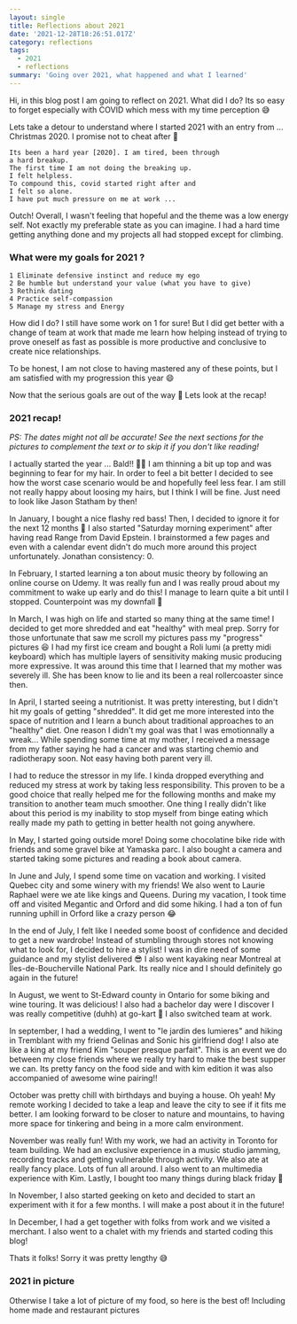```yaml
---
layout: single
title: Reflections about 2021
date: '2021-12-28T18:26:51.017Z'
category: reflections
tags:
  - 2021
  - reflections
summary: 'Going over 2021, what happened and what I learned'
---
```


Hi, in this blog post I am going to reflect on 2021. What did I do? Its so easy to forget especially with COVID which mess with my time perception 😅 

Lets take a detour to understand where I started 2021 with an entry from ... Christmas 2020. I promise not to cheat after 🤞

```text
Its been a hard year [2020]. I am tired, been through 
a hard breakup. 
The first time I am not doing the breaking up. 
I felt helpless. 
To compound this, covid started right after and 
I felt so alone. 
I have put much pressure on me at work ...
```

Outch! Overall, I wasn't feeling that hopeful and the theme was a low energy self. Not exactly my preferable state as you can imagine.
I had a hard time getting anything done and my projects all had stopped except for climbing.

### What were my goals for 2021 ?

```
1 Eliminate defensive instinct and reduce my ego
2 Be humble but understand your value (what you have to give)
3 Rethink dating
4 Practice self-compassion
5 Manage my stress and Energy
```

How did I do? I still have some work on 1 for sure! But I did get better with a change of team at work that made me learn how helping instead of trying to prove oneself as fast as possible is more productive and conclusive to create nice relationships.

To be honest, I am not close to having mastered any of these points, but I am satisfied with my progression this year 😄

Now that the serious goals are out of the way 🧹 Lets look at the recap!

### 2021 recap!
*PS: The dates might not all be accurate! See the next sections for the pictures to complement the text or to skip it if you don't like reading!*

I actually started the year ... Bald!! 👨‍🦲
I am thinning a bit up top and was beginning to fear for my hair. In order to feel a bit better I decided to see how the worst case scenario would be and hopefully feel less fear. I am still not really happy about loosing my hairs, but I think I will be fine. Just need to look like Jason Statham by then!

In January, I bought a nice flashy red bass! Then, I decided to ignore it for the next 12 months 🙈 I also started "Saturday morning experiment" after having read Range from David Epstein. I brainstormed a few pages and even with a calendar event didn't do much more around this project unfortunately. Jonathan consistency: 0.

In February, I started learning a ton about music theory by following an online course on Udemy. It was really fun and I was really proud about my commitment to wake up early and do this! I manage to learn quite a bit until I stopped. Counterpoint was my downfall 🎼

In March, I was high on life and started so many thing at the same time! I decided to get more shredded and eat "healthy" with meal prep. Sorry for those unfortunate that saw me scroll my pictures pass my "progress" pictures 😆 I had my first ice cream and bought a Roli lumi (a pretty midi keyboard) which has multiple layers of sensitivity making music producing more expressive. It was around this time that I learned that my mother was severely ill. She has been know to lie and its been a real rollercoaster since then.

In April, I started seeing a nutritionist. It was pretty interesting, but I didn't hit my goals of getting "shredded". It did get me more interested into the space of nutrition and I learn a bunch about traditional approaches to an "healthy" diet. One reason I didn't my goal was that I was emotionnally a wreak... While spending some time at my mother, I received a message from my father saying he had a cancer and was starting chemio and radiotherapy soon. Not easy having both parent very ill. 

I had to reduce the stressor in my life. I kinda dropped everything and reduced my stress at work by taking less responsibility. This proven to be a good choice that really helped me for the following months and make my transition to another team much smoother. One thing I really didn't like about this period is my inability to stop myself from binge eating which really made my path to getting in better health not going anywhere.

In May, I started going outside more! Doing some chocolatine bike ride with friends and some gravel bike at Yamaska parc. I also bought a camera and started taking some pictures and reading a book about camera.

In June and July, I spend some time on vacation and working. I visited Quebec city and some winery with my friends! We also went to Laurie Raphael were we ate like kings and Queens. During my vacation, I took time off and visited Megantic and Orford and did some hiking. I had a ton of fun running uphill in Orford like a crazy person 😂

In the end of July, I felt like I needed some boost of confidence and decided to get a new wardrobe! Instead of stumbling through stores not knowing what to look for, I decided to hire a stylist! I was in dire need of some guidance and my stylist delivered 😎 I also went kayaking near Montreal at Îles-de-Boucherville National Park. Its really nice and I should definitely go again in the future!

In August, we went to St-Edward county in Ontario for some biking and wine touring. It was delicious! I also had a bachelor day were I discover I was really competitive (duhh) at go-kart 🏅 I also switched team at work.

In september, I had a wedding, I went to "le jardin des lumieres" and hiking in Tremblant with my friend Gelinas and Sonic his girlfriend dog! I also ate like a king at my friend Kim "souper presque parfait". This is an event we do between my close friends where we really try hard to make the best supper we can. Its pretty fancy on the food side and with kim edition it was also accompanied of awesome wine pairing!!

October was pretty chill with birthdays and buying a house. Oh yeah! My remote working I decided to take a leap and leave the city to see if it fits me better. I am looking forward to be closer to nature and mountains, to having more space for tinkering and being in a more calm environment.

November was really fun! With my work, we had an activity in Toronto for team building. We had an exclusive experience in a music studio jamming, recording tracks and getting vulnerable through activity. We also ate at really fancy place. Lots of fun all around. I also went to an multimedia experience with Kim. Lastly, I bought too many things during black friday 🙈

In November, I also started geeking on keto and decided to start an experiment with it for a few months. I will make a post about it in the future!

In December, I had a get together with folks from work and we visited a merchant. I also went to a chalet with my friends and started coding this blog! 

Thats it folks! Sorry it was pretty lengthy 😅

### 2021 in picture 
<script src="https://cdn.jsdelivr.net/npm/publicalbum@latest/embed-ui.min.js" async></script>
<div class="pa-gallery-player-widget" style="width:100%; height:480px; display:none;"
  data-link="https://photos.app.goo.gl/9dfDp5gMr1SshxBe8"
  data-title="2021 year in review"
  data-description="55 new items · Album by Jonathan Girard">
  <object data="https://lh3.googleusercontent.com/-RaeDu3j5Ke4d4SLy0i028WH4FMOlhgctnMBszR0PTvP6ARk0qInolNKQK4b-yYnQZN8jQVLxU11BPOFzxnFpQz0niVtkhAKIWICxzjzG3zoKk0RDr-vM41SRIapaJ-mec0eWWq46Xs=w1920-h1080"></object>
  <object data="https://lh3.googleusercontent.com/Pe1PxlcdkKVXpS8kvTDWaE79VD-860l5cwHupgosIFNAC9gdYccRRlCbx6fF_SSZgcGDLo2cG1ZqD4ivHPhHJwEOL8DO9jF4xLt_YoS4WDZ6e9KvXY1L6ZWiYTujr3ESUDiev72jsJU=w1920-h1080"></object>
  <object data="https://lh3.googleusercontent.com/9dHtFyqsU8LhoD3xUOKcwgPxHmRWus0O8_tWYwtZHVCoCdgD0_0dgw5jfDkXg5VB9R-FnIjyX5DNnIB6EvzgQCYorjkxc2zG1jgSKA18jkgsmgldJ4cvhWh8RlnhuMnEshXNGKXkZbA=w1920-h1080"></object>
  <object data="https://lh3.googleusercontent.com/6z4tyToDwIkr38OVj0LlZjVnsMhBWzBgLELAOsJBqcZQFKC72EAzZNINW0uoArVb8EPtGpU4N1Z3hBDW-dANiv-Wn_hyyIClikM7KW2LbY31k4TdSQUrr7sI-73qxYb8nUkgN0QIw2I=w1920-h1080"></object>
  <object data="https://lh3.googleusercontent.com/Qy3QXTsDd4zhPfv5WGm-NOJs8x6BSCcNLjzwPEjN4hJQvd95ZNEeQtK4nBlxfci2DqySCkIb6F6Wt6pTCsni2Jz8YwgxI51gpfBtU_9cUVH0MztHcDoLEo1DGUitx8mWpxkEagPpdao=w1920-h1080"></object>
  <object data="https://lh3.googleusercontent.com/__sm1Xt0QUrov7JXFXNzJf-vYN0aijBui-fJWEMrZ7e8cqP0GUG_vFPSl89-BXE2gehxnlq-k1to_HkuEz-xsFxAz2vtom_F5Xq4jV_4TVeCALWClOV30fGnZLr2K0n3gaHoUcAXfvo=w1920-h1080"></object>
  <object data="https://lh3.googleusercontent.com/-uby2JuleOq-1aIbq8JCO6NYZqw-bqP8oBSYzUXdmb5ALxsUIgsohwiv7Wy6t4aX4Oir8YsAmbtwmAFgpk097gkCrHZFM4-N5s9SYUhA837P5Cft67HpfeFU_QqNo28FdCZR4JG4IpY=w1920-h1080"></object>
  <object data="https://lh3.googleusercontent.com/zV1Ufus8E2fMNY5YdPTZMmV7R0VvBHxILl5jas3ITvTq2cqmmszL2r4TqThOyeaMBFlKJkIEOM0Ey-8DwNKK6QYNtFl_RFBpKWIrsxfhTR-zx0FkINztAPiyR_pIYzrKuNxcUnImsM0=w1920-h1080"></object>
  <object data="https://lh3.googleusercontent.com/MYImk__l7QuzNAFnElwLB-VCWWgDdR7P00jMfvKVr0AHYelvPMKRR8iQOY1r7Y83afMDwQukaWsUBBCuqt7iliTnUrb80zkXAxsjWi9ZpsDbAgvOQJPcf0T2srEikIiVd_x1cXPnq8U=w1920-h1080"></object>
  <object data="https://lh3.googleusercontent.com/8hywOQX0BhEk0XCYFIYpYCRuu2uFdbpLxO5Isb4gS80FfxKA-SetZoOx_TfebjvvF3v0h5ZZwsSanwDImkqsQ58FCjcCeD1eoljfhtb8AQlNGa9WFxDhL__S6udSmJnWYfD5FMsxAgU=w1920-h1080"></object>
  <object data="https://lh3.googleusercontent.com/jdw8d66bVvpaLa5upFNM_-2MISx4bS01kQwTJUHFE_RxQlRR3-6jYZY5awW_dBPyRZfiRksCJT5awJoQVMbHSIrHwY4MJunlc8qNxRUZWLB1JuzC_All2F2cHYh3Y_tCbC1Ol3QtS9E=w1920-h1080"></object>
  <object data="https://lh3.googleusercontent.com/PDIXxfQukWbvaO8WSVSWndbam6v1B5pxzHNm23vRPv63iPZgnxzeXcgsrdfNP8Rb9hsP_O6_VKUywccSMpVFaIysfec9BEZ0W0zPURrDJ8zvXhGwJZr4-xdK89wpl9A4y8Rz_ETfWHg=w1920-h1080"></object>
  <object data="https://lh3.googleusercontent.com/kMcEbtoLTfloJWQZ1egSqwx1lU09w-VfRW5Sh4Z5KaPXisusiG8AWlc8_bTvxETX0mSbCWT5bHbPwMx9zbR_Svtpsn3N2vMxZSUzIW44MzAbSCxa7OP3xVynwoDoRZ2iFwoX8uG0poc=w1920-h1080"></object>
  <object data="https://lh3.googleusercontent.com/anBkq7dwQ3oRNS9tl2b79u57VHZ4DlolSUXGmhA-EFSvvs1mwCFCM_3rj7KmTvlURht7kmpVxJhOHmSCc-TLCplSjkDIv6j7Adr_36v6VAP9sdLoZkzIR8EL6ylMg1cPewKxos8Ni2E=w1920-h1080"></object>
  <object data="https://lh3.googleusercontent.com/PjZv-yQmX9DLRFxnqlyxiMHjnxxei76lnYp2UYL2ivNrFgxSpdjTNTXYvtonXuwQDF3fNF24KBdrs_Nog4l4c0d_EAJOgIo7iXHRwkifiRYb1hoyTCpc_2diOwangzch6xbIj0eUmvc=w1920-h1080"></object>
  <object data="https://lh3.googleusercontent.com/0e1m7198U4vOF-mQhCRzP0QAky7dDtDLuwkUgEe99duguqZJxKgBBzINesrG77uDyQbq0dHHYf0Xc2pkmHViCrXZ2x5l6k3rxifJvyEPS9ludUSjiLKaBA_odqjbix6ikWbIGjWrQ_E=w1920-h1080"></object>
  <object data="https://lh3.googleusercontent.com/i8WHqBdGl9x-wZZQDDDy64XvGSNngjP3NC2VHinptffT5E8YxDkdWEaTLlUFFtqISQsLR68kv8hzZN-5XFllMRxjTTM7wem-lNwZNHWrrTqxp6I21lNpT7rUD1rs759Usw0gI2sD3PA=w1920-h1080"></object>
  <object data="https://lh3.googleusercontent.com/zenP2_py57PTYekLZld7AcIrEZ5ibPOUeMMVIuaGhSyfg6JmjX0Fo5X1QHXym-L1ndebKwCx9o7wn3Wpl3AfliXFFQZBWyRSq7vGFeJW5j4z3Z58-uQGDyYrvgE83rXRo8LEvT54250=w1920-h1080"></object>
  <object data="https://lh3.googleusercontent.com/Y71xRKHAM3OMbGOgQxFnCksCDY641b3GypvD1-bhBO3wgs3RwufOoBF6fBZ1Z1K7B5Q4jTNZCEek-AQHwyT3vzlOI9e_eM3z1eB-eMvkyJDIdFDNqFrJnzncMUhle0aLPsYFMWjN9rM=w1920-h1080"></object>
  <object data="https://lh3.googleusercontent.com/ZqokjoXbrNJF1RuZjwQyhBg4C266bbCxlgSkAM4POn8OgMDPzoQdp9Vd0ysla9-jH2QJ5YkAxmyxPqu8UiVCDqLztdlak5IFe0EwEY70bMQzAQ4XT97xjBOItPUMZUZ8XQipV0lw52g=w1920-h1080"></object>
  <object data="https://lh3.googleusercontent.com/C-ABJ9qfArJyk6PB9AIP4Vavr78jmuU4WMHYCtJzR2V8Guns3IU_4lriTbK10rcJ_dVjtleSLUsiPCcozcMUk3nYHt6NScNj4IfdVwKmJlcVyC8pkbxbhI-jYHoas51-vv27nUSmCdI=w1920-h1080"></object>
  <object data="https://lh3.googleusercontent.com/EMeiP9WHY23YyAmgEwVCfBRaR6FSfDDrWdmhulM7I341-Ms6W-7bFftt3HIFLzdhOvcwfomnBy5qwB-w6XatM5POqMVTEI3IGSPatxF1yc0GcC-BRgF63LFgn5HtYljn1D0q7ZO__r0=w1920-h1080"></object>
  <object data="https://lh3.googleusercontent.com/TBRnQGYsse3NukwEOhLATf9Bi3HJj_nxEf5TWH-Vpn_aMxEvIYq7avI5WPK5ktgBoDM7or_ssy115W6hVGGdYXoT7qObLDkzIlI52_c2KTT8QwYlwkdzoMnqwT9ZCzo4JVKpJyF9MzQ=w1920-h1080"></object>
  <object data="https://lh3.googleusercontent.com/XNegMZ5rjd-Hmi6r5qTnNucHoyDe-YT-YFOtlnyYa0fU4A9jUBivC7jH7BmKK2U5piUvoyLJmLiiNj5xg6ZHg94omcecZFn__e-eCEWL7TxvS_tcyGydp0I-0QDSuEKCHWJJMiEAdvs=w1920-h1080"></object>
  <object data="https://lh3.googleusercontent.com/Xpz9K3zwpgNaZ2XOS1aYlX8yxr3OzzJtE329U1L6iAxq9zB-2bZrnV_Z5sSInjqmwH8hdl656xFXQ5UO7tczd5gItAYHs64VONnR2fKQUSKpwWhAengYq23ml3q7x1BAMQe2If5Rckk=w1920-h1080"></object>
  <object data="https://lh3.googleusercontent.com/KdlWljaY4o-nPBs3UgyxjdrWVMPsv5BuS14sfpKDSmB2yhHOhPdf2A6QSmPUdaeE01QR_Vj_pGUrhd08PrNsQzbTsUnZ0G3t1DVPSHX5uAuJ5z5h85Q9cRX3wJ5d8nBQcDZtFRUfqRk=w1920-h1080"></object>
  <object data="https://lh3.googleusercontent.com/-MGk1flvxX1jHXgQ1a4XHp7dEuwGSlb_5W0R2hrl9vUD-BeIDBxA0nFZmZg1zJv-0QVKjcD4yMZHeGkAuRocMNO80nRvYq9u880ejRUflJJ1jYZBCIrDCU-2BKnjXEfBgPNn9_li5pk=w1920-h1080"></object>
  <object data="https://lh3.googleusercontent.com/y1asF7w9rTv1J55k5cq9JVuGJmwAQKZzBS0hz897k6rQu_St8sew78B7HXTuN4vZUTCdj8Ugord8-SMlho8DWP_6gwZcnqMBJckXPO7972KpwWwnY50fNda3OGIl83d3EmPpUczo3OY=w1920-h1080"></object>
  <object data="https://lh3.googleusercontent.com/TRNOiz_wwEzVXEx3nEVXU02dnwcp8yDEq3BMFLDzlth29acYKxE6wg7gb3wIkxp2M5XglndJRVLDGvvJkrjcWt9Je9xK7dKuWxwXcy4bqbQ4akgbQLibl3vmIeiLkphp7xrvg4ewcJM=w1920-h1080"></object>
  <object data="https://lh3.googleusercontent.com/odQMTHUq8_1w160vWVZVzUdOEmvTTnpmHPu1Ld-tnhChbra2LCl4t0AoHgDHtPH52xsn_C6nAMPT8LGTNS2NN2IZS1oTeQqFIJAiM-diEVysdwwtnK23dSBM3o7CE4TY9KqzP7L69uY=w1920-h1080"></object>
  <object data="https://lh3.googleusercontent.com/nbSyfKKn0AfMIj-Eng5A_X90ptu1lsRS_ycVfNLdFmb_ArRrvxn_9DjVkbBPpHL3obWhUwXJI7c_IRKxfIJS5YQewTALQG-s1ZcXE5ly7ydXiktHlmUOMiwqW8NHyXf4ztAZfyvga8k=w1920-h1080"></object>
  <object data="https://lh3.googleusercontent.com/hQKjF1Yw_yOxRendL4M08-Kz-nujF2ukkEu_Aiz_CDMBRdmFQSWbqTQ_MI8x6xmUm037IBsY9_7my-Ic_sVKo1qItIWMXTm1IE6d81TE6ggCNPsn9JVw9Hzj74mj4UoZZZ0bZgVvO4w=w1920-h1080"></object>
  <object data="https://lh3.googleusercontent.com/s-MbrsRTWASr6FJGjIQgDqRbRzxEFkaQ-lsC6wO353Gk22TjXHO35A0FfbGx8k2_IjULQktQRHcTLZcVw1eP3uU-5Dy-GdKx1NNBKIc7xU6XhIS1avyan0QhffIWk_K_wZbg4bMrr00=w1920-h1080"></object>
  <object data="https://lh3.googleusercontent.com/TtlrAGgxF8aK-4EWulXtcda6LsIaQRypbaeGtf68seVEi38ZTC8MeBvWosc6qpu1svbuMAecPmoHBUn5eGIT_UfiMsQfGXj0__TKWMYqL4rcwp2ImzmSKxwF9u_yCGdOwep6GuKmXX4=w1920-h1080"></object>
  <object data="https://lh3.googleusercontent.com/SwJiZzDtR_2FlIjdAd-bCyJnydVC-K78vwYiVikwsJTuODvcT69Hx0QxyhlBbSxzxeL-sa3xY_jhMmzNF-CzodQaJaAFk5rseupEQWnv-ywZ6B_1tekCTSJR9rin0PfPyfSDgFNXyAc=w1920-h1080"></object>
  <object data="https://lh3.googleusercontent.com/lo8bj1a4sUdjk7socxvrpAlprVX8pc7wMcoe7nwaxEUA1EOuOJbU4tzB9nbZLpZS7rNky12fV0t_4TqqzWij530abq4UyuHQjQlG-9hvXmmS9_fIDyh_KOV7taWcDlH6s-iPV1Wwh8s=w1920-h1080"></object>
  <object data="https://lh3.googleusercontent.com/RAqnRvpOeVfPcUjGUjZDWH7nHyxFtB0USQtMYac7JghKhDpd1kIZzI3PpgFxUOMlAqQ_PPhKAOgkx-wF7cOKmyi8IQ_UQYJOM5LNLZ2MCZJgrivyf5Mfn_3Uzo8ajz15KR28N_JGc1c=w1920-h1080"></object>
  <object data="https://lh3.googleusercontent.com/IwgH5OiI9cF61PWkvWDuiNjUzHkqyj_FwB6lZOWq44xqoGxuqIG_S5Nn5w9PEUtK-auTxywwXcN-qOBdlNUfuzuGMCT77C95Qwt7V29vdMv27DGsYJulH14jwZOxlE1RaF_LQcPeZWA=w1920-h1080"></object>
  <object data="https://lh3.googleusercontent.com/ZLW5FvuA38yDce2gZqClzw6h9AEa21JrDWGI9-SDfwgsYlpm7lXbqFzZMxEFoLOsuSm-qmwQqNimbr2vFckK4xmzldNSup3RRtmQRvLuCWJPVWqnPTbh_Eu29VTaTBQfHrUkhXmezYo=w1920-h1080"></object>
  <object data="https://lh3.googleusercontent.com/SBq0Q5o8A1K5m8BLYVjUktXwyKjvtvmdeFW2w9dmNYwTUZ0O40z33gFJCAcj6ulxQ4H3b39GL0ZR1ZouX15E-SdKK2PgLn5UyAUD0Jxt8bPvBys7SKQWgX2TZRrQiAVS2IlKjvzsfWI=w1920-h1080"></object>
  <object data="https://lh3.googleusercontent.com/sZunYEkGl7Msh_fc4Jd7Xc5YnztXv0Ybe2UpxundrCWjPvLdIGydlHvsWHOXgzfkJCYMjyVjRTNqOrCIFzvHf9XTSbEY9KwDv2ISHf0DUksKs7pVeQFEmw__hCHhpDNwbX0Sko9xQYA=w1920-h1080"></object>
  <object data="https://lh3.googleusercontent.com/0AeJk_dMzQQDvn-4x-HKrV-DYMWqgSecyDqjmEKDAtfZmmTfa-6V9dNQh7WBDuBLtuUr_2lFyhffdBoNFpi_Ha9jD1IMoQ6XicZLIXuWp5q9265mZu-wL-xtuL4DLX8gcMu0sVjOELs=w1920-h1080"></object>
  <object data="https://lh3.googleusercontent.com/qNLH_FCQTpnLZUetgmhd9f6jGwtrBlmycGKAA6lCMavKBGoHeVAGSPf4qVk-RfdqEBPIR6N_SCk2MYd4Y6696X83M01-D9cwZcLTWxzJgL7FR_NMf-T1YwsdARl8EpjT5o7DD6bAgEE=w1920-h1080"></object>
  <object data="https://lh3.googleusercontent.com/Rzstfuunj39sHEE2-yT3kWAGowGwTJZwaPWai8ubuUvaVAvKyl3xiIH6_L2Gg2Z5i43bLhl35njsjwDw2d4Cfd3DzTTTGfE6irvF3jHoGyJKKrLg3M3IvZ99BymVqSyJwOxVyp5ld68=w1920-h1080"></object>
  <object data="https://lh3.googleusercontent.com/jMbrTCtMcm6L-wkE5McUZheabY2nV_XLxrATuoE8bsu_0hNRsa5zj1vP6zeYrXPHU4OszyWxjcrxoRNxUhAYyjSCz4HY4ciHYgSVDAFkDkzODFCK0TgxZdrnIFGFvdg9x63WLSWJcVs=w1920-h1080"></object>
  <object data="https://lh3.googleusercontent.com/cG_HTZ6pwMFPT5IN6PEKi_PDE5TOcRIMMc8SJTBYQWZ7hiHAXznHNGgmRCXG2Qz4Y-FD_c969oqtrdEdQHYKXxsrOupgrrSHcjuImL2_CxCvFxMYL0iQNQj6lkvxgOKsty7d-B-nxZE=w1920-h1080"></object>
  <object data="https://lh3.googleusercontent.com/GwgUs8JJN8QODiZ3lbUywPk4KJZIkt85qOyXe0_On6nl8Ug6Cf0zpASZnvHm02MXxFwte5L2IVLpDCpj99hMGy8QuVIzNBtuEOe6vX09Qmev8-ISbW1OTSYavZIpq5cHWrGDFvsuzbo=w1920-h1080"></object>
  <object data="https://lh3.googleusercontent.com/Ljb1GqauPRJKHc_-FG2WjNWQdF-WOij59GPn-LfkTxh_ezwegqyvcjvtli5v0FwOprjzvzAdnUN5pa5wDWfPI6ilOWIyPA-TC205pCCt9vcAy-7w-DxDfAwHY9QruYgSJolmRdsDxFs=w1920-h1080"></object>
  <object data="https://lh3.googleusercontent.com/sQOlCDfBXPGscf3evXQiFtXwydkGwFrjFNzi0iHuT1c0Vm1Yrh0kLlT3nNSizYf_GHQpPPzDIVuAeB5SgjsWQlBNDwBkVkN9akMjc4z5vPRNNen96GKEDaPwnnKriM0FqNgljTOVJCI=w1920-h1080"></object>
  <object data="https://lh3.googleusercontent.com/Vw5wSy89xBQeCTxTVZrPxzWeAEYL_LJreDI-Y57ijZPRNqginT8WQzo2Ha1ocFmeE2KKKPbzm1OoGshzR_wFoNd4bpwZlMLEBZjBnsxDZFPRNKGU_Gt8SaG491nlZK-AlSy0ENEGqhY=w1920-h1080"></object>
  <object data="https://lh3.googleusercontent.com/sR1KUpuHDufZb_BVenRt1aIkn1daLMcbYnbe8gwIkaUCiBiUEdDtWSQO6CungbN4EJYbaUtIYKlJYwDAaCndfNCh0xfR40PcimkNiruVUgw2HWUU5Mxtp4sqhhJXwPfzQnJ29I0tUgU=w1920-h1080"></object>
  <object data="https://lh3.googleusercontent.com/tq4094B0vMmNdc4AndtJQ7g82kwdxNst6tbpRKwF_vZlbEcRkCP0E9oEaj5NemVumEDoRMmaanb7iFc2Dg9B7u39M8kEfozw2TJOa8JDOLfUs1FcIC9Vkb2T15e6gjzv0Zkhjoyzra0=w1920-h1080"></object>
  <object data="https://lh3.googleusercontent.com/98k2OC-dJWv8nyZHH5-4V6xo6iP3Ib2Z2IoxRCLh1gMP1RdKD_KIubHLR2y2gjkTarq5xciXWf3kOoED0HNWRsMQCsXxnAmXV1fN7yuCg1qJ2to5WHd8D9-cTlGpS1tyxSR7ajDIQk4=w1920-h1080"></object>
  <object data="https://lh3.googleusercontent.com/KQsMwbk6W3Vy6PmeWlcd9WJI-DyjhUiEEGjEB1YOjnsHh2sKcRXARsT87cpuKv4OZ8B3Qi-LENtbwilqgrTzywk6ndrP-D64LNcyNBzpFfzZfCliIwt4zBxapmFgXS4gA2GWWCnaG6Q=w1920-h1080"></object>
  <object data="https://lh3.googleusercontent.com/v3FqggI1xQGpS_ulm_7LCvZhWN1f4lzmGG961ekNmI6ftStOzx60br1bJzqsiUKCPjTlbGLhvbaX4sbtfneuThP7A9q6_um-NVwz1gqslA-Nl5jQ7Nf02b6y5MU27p-1bIkmqBFg194=w1920-h1080"></object>
</div>



Otherwise I take a lot of picture of my food, so here is the best of! Including home made and restaurant pictures


<script src="https://cdn.jsdelivr.net/npm/publicalbum@latest/embed-ui.min.js" async></script>
<div class="pa-gallery-player-widget" style="width:100%; height:480px; display:none;"
  data-link="https://photos.app.goo.gl/EPde7EHJeEZb9ich9"
  data-title="Food in 2021"
  data-description="57 new items added to shared album">
  <object data="https://lh3.googleusercontent.com/5TNii0U26WIkLsrwlrBOrq2cW5pYpxmd_PZzoQyB9ouCFtRZtOex8N5nXWFtfOVFEMFL4a8TotyEGbk2Dd7-IhbAb7bUs42HKg9MuXJgWQHmoCOy7yOOLqfVHpFsetd4E9GxQ1admS8=w1920-h1080"></object>
  <object data="https://lh3.googleusercontent.com/Al4fgBSsAY4CONe7nUQDShFfbnCn3IhtIj8dbE7MzTHSlqQnINA4HiBtFYoJosRX99zreNMEkEF-iUJcvKLvo9-AReyF1kmjwUyjPpvV6IV82bB07gLI9v4FDGNAO1MoFuC2WJAsMLg=w1920-h1080"></object>
  <object data="https://lh3.googleusercontent.com/R2Axag6az0OkLGoBAMs67V6JeKNnKYrjFan6fs8eSb4a4SODxkEP2Bzq7G_T13L_clG8Ev8KNa9b5EUXJX2_XZmvRO4VSb18CrApFvc6lQi3edCHQD_5GNE1_mVxLSjIVYhthXQmOK4=w1920-h1080"></object>
  <object data="https://lh3.googleusercontent.com/SKJvTuSltHIskgP65Jqu6Y3w-AgESj9Zbg7T9cvEtFlZRIm4IuTndbjUNW2XwqF3Eqf7vpU4VwxHjegXoJ2u2pUEoH432DnxPLxNOiW7CR8tuckCaC-9J3waT63qKFthjBcvLS4xgg4=w1920-h1080"></object>
  <object data="https://lh3.googleusercontent.com/ScyXiK1NjAHArjIEFsTzz0-nFSXnLBs1Nyjibj9IFzBMlYJ8BXpydMNptRBFzCKcpfGWtpEWSV5rY6OWoJeVSW28jisVNMjOskSVoZriCROuZsVEuPhjJohcRPaHNKyZRJRfaO8QQtA=w1920-h1080"></object>
  <object data="https://lh3.googleusercontent.com/pOoTNOn9z4JW0a3BlNJTPMvrMi6f640tkdX1DMjN8ytn-2Q0F5KByuhFG9y2HobwcmRgXTaQJZx1Z0dCJ3aFfixza5omKOHiLoTGs0Q5NMklG6AgxsNQZLApW7IuPueYGSwlDrK0WSo=w1920-h1080"></object>
  <object data="https://lh3.googleusercontent.com/J9bhtmzNyZbtiMe25E0e8VQryFpUMxICzeZyyxSgMHjj4ENfDQykg5iTYEvilBRuShX7ojDWUzarpuNYhsiHbnjT2oh6tHQvp5c89SQYHgyCXkpE1Xfrtot0ALgZlogCkUaKNRav0BU=w1920-h1080"></object>
  <object data="https://lh3.googleusercontent.com/i8uHzi01wHSSfY0L6b5M-bzr-PL2ha4LpYaskyNKSydb82JgmtaQb7rZf-nBbiyh4tp3fCfet7_3CrxCy6DQv-7_8dZB266V6wf-vtSs_zO_MeGDzRvTjHACtd5DacqcpnVNipMqugA=w1920-h1080"></object>
  <object data="https://lh3.googleusercontent.com/XEMvWfxV176qB2kEU02miz0KeV3jvgrTPjMX_nc3mCy_Vpg5KkbNpdRhaBeT7PIIFJEatSNMi9I3uL3W2tiMZ0BZTz6JcuXpqWjgxBbbj3cAEUJpd70a_2MPae7mCaZ_KzCKws3oP00=w1920-h1080"></object>
  <object data="https://lh3.googleusercontent.com/KvMy8YlLINUkhHni9Q5w3jbjd_wfzaY2pd2JQ2qnaSmU5s2gD8QxKwiPMVUdPK9aRCzje1_OFoccbOKyktshUBh-QfbaYOC92urrJcOEccfW4_L4Yql2HNqPTN7ilDywEP8FZQPhmrs=w1920-h1080"></object>
  <object data="https://lh3.googleusercontent.com/lRciXxHGBIuJ48Rx8bLNH1OynhGSFOm33Phhgs8U8dUvQGcP9EGcRAgn3s9CnLVYZU-tHZcS6AF8uE_lo9CSXlQIrRM25s1TOT6Rq25HXwoiKXYVIE5xvZHRu_hkec3ByR1FBKESAOc=w1920-h1080"></object>
  <object data="https://lh3.googleusercontent.com/mRKyPxbYsCSRsXjayo8QX8HU2qu_Le34cFtZvrDWmJoDJt9ROmCmy4zw84FL2srLADsu09e4bdyZG3maC5QaBkNwAVGv72Zb4LHWZeJKpq7K-MgSUBaWguRxzshusJuhcqJiyFxIEmI=w1920-h1080"></object>
  <object data="https://lh3.googleusercontent.com/Bkrzb-iswzMVnEjva9l5LsvsGcR1AuIDpCX6CTJPJeFixUggq8jP1gm0V-nbDnBVRRKZoyglNmJRZpomxsO2lDxGs_KEepgl6vtuznZ65kKY5vHyc2H6QquoAUfmcbTpqbYsH0lFidY=w1920-h1080"></object>
  <object data="https://lh3.googleusercontent.com/vyyDi4Gnp0IkjJW7RBUYm6oYnjlrkUMx6d1eJeLAbL_btAlSM0MkBveBMM15mg5H5JpnRDYiMdw5uiozKEIAT05xdaQzJbD7isNq5648Ou2ZKZhw2ksiQIs4YB2l_1llwnJ0U6H5NVY=w1920-h1080"></object>
  <object data="https://lh3.googleusercontent.com/oulp5t-xb3BRGI6AZdNRqC_5a531v1vX8J1tEWLdGalgqOK42jfM2F1PZKhCt1-17bF5RziDYf_8I0C8gvjkSy1k8FpdfhUUWrMwzjEo4qdXTcvQyIX9sXfHY9jp6kmGdVi3Txv-kDc=w1920-h1080"></object>
  <object data="https://lh3.googleusercontent.com/gK1YnE3-Jmvw_WFDOiFDhbz2LLwJgAxRGIQ0QWWQW7jBF0kg9S2Kd2w_gJA1OQH4OJbxmrJC5k8miGvzNy7pyt9l4maUS8ss4XbwK-7iqHckG90kz4wZSi2Yp6uINeKL1yCidFnh31w=w1920-h1080"></object>
  <object data="https://lh3.googleusercontent.com/63qjUIdHEMg7bG58ZXdlqSvYqgeA5679_oy1XYt7ZeKnupjF9DBS-sdjBKr4d4LOj9m_a90np01LaW1D60Y56RmyzD2u1GEbVapi-B4EvQuvV3mIxU36LV_m-v8skp8HhpAQ2k-CfXY=w1920-h1080"></object>
  <object data="https://lh3.googleusercontent.com/3CqSC24GcEvX3443dEhjhZDs7WrqvbUfvk9rktTcuCg4YRbGetpqCFC7pK1_as9GJHFCkhJd2o1-V4RbKmKwn26EKNZy_sCz6BBDFerZcQXuFFPueX2p3hLIEhq61xF1POWF9CERdvY=w1920-h1080"></object>
  <object data="https://lh3.googleusercontent.com/SveFGKbfGR_Aes18UV4-nOTxFGF5n3Jn3CUPCTMDyEuPQUsws9yOXS43nc8KuSHoiYfJ_WcYfYdup3BQeDK3rteeWVsSMKmDZqAu9Al7Z5-Fs0_144PAvDTxHdeSTBY1_D3yHGxGVnY=w1920-h1080"></object>
  <object data="https://lh3.googleusercontent.com/DNRnKkF5eT7C80kf-WEErfaZWLJh5G0P1giaZ2fD1Zq8rW6HaHEfcbuodjxAyiVbNvyJ9uw6kTO6BztPlaLZMt5T8vWOpI7vNl2u0qCBVxeiEjIIFW1p10PMDZgKCHbt6pRF3tJDpRI=w1920-h1080"></object>
  <object data="https://lh3.googleusercontent.com/w_6kFWwTjAInZwaVe9s3B4Cpju18y0DMlAvwnqIrcuMnraijkaREe37MsScZLyyGbs5Fg9-kEy3fGB3dkz6h0CESeKe6TGvVe5_ECqsQBZLPN3SZ8XRDS0XAcarfUoMRy6_NCAY_omk=w1920-h1080"></object>
  <object data="https://lh3.googleusercontent.com/ki2Lormx6CKrBsfQ_nICWCU4hFLWAXIvvAb1UkM8cqAEMBG4J_99PjCpYIl_3tsceQsyt9Dt7slv0hUclcaGkNFNVbNsxC5F6mOOD7wRCZaT_-ZL-5X1elOBeyyPIG_iyWX_Ku5sDsE=w1920-h1080"></object>
  <object data="https://lh3.googleusercontent.com/8a2XSJ8PVtDKKbGaqhiGQOSVEmvzGdk0Amg_Uf1-7bk4Mh5GZ6XC8ZQQbZGrKof0CQKG8nsKM0YfjkR5LzmCSNtgKwc0i2VdyRhhaSere-JjbAMEPLecmpZpXkoh_mbDXfniKafjJAo=w1920-h1080"></object>
  <object data="https://lh3.googleusercontent.com/f4Sm84QRkCaww7UXSyZu7VNGSBnfzgs_5k_vJDBjawl_nBI3wkIAw0_n60kftUTOeWkmW-Mp26_6vuHbxFSDLJU4YyRyrXV6mRt132ddnPdy-qlq-QlujEI-CZR1XS2ZmqOWELqxwnU=w1920-h1080"></object>
  <object data="https://lh3.googleusercontent.com/C4NoziZ01j45SxrDq3PC7HPBT5wgdNCTJ581ZTk79dTtLjg_Oe5dwX-6wMIubKplB_V9Uz2OM_MDfvpO_8TjDQbo2WF3WIiouFggv6hRRficVAfHB7wcMXfLGIP6u_rpsk49yUMcenQ=w1920-h1080"></object>
  <object data="https://lh3.googleusercontent.com/aJIV3iro89sC0ERbs4PXgdTloM3K048CwyvXjMRDbL9NCO4HdbGSiMfXSI4DnaCLCIn9AYEFdm6zEQ85tDxwcUM0cYlua9SrbGGX81j4RJEVUxk9nVQT4pPUA9MYGtc3rWRudMN2w0M=w1920-h1080"></object>
  <object data="https://lh3.googleusercontent.com/uNgE5u3At_ewBRlCZhpGAKUhW8XJkEcdUICVIWoBNb_Wxzh3CVHNdXm42UXjJjbFdjr1eFpaBTSc_K5MwYsZefm4brytd_eq0F4-kBL4oAMVnPqq2hsW-ztQFBlyTYlD0RIVoK_YVU4=w1920-h1080"></object>
  <object data="https://lh3.googleusercontent.com/BkQY_1zF8u_gxvhfewc7RmMYh3DnDRgrRzcu8pRHYsLrj9Y2SYVDxtxYVnYu-ywX8nA4tVoneEJuYcauUGh6YoWCsE5N2XurRWrK26CnOCkD-wIrWSrzIfFRRWLP3hEAPjgKajKQlQQ=w1920-h1080"></object>
  <object data="https://lh3.googleusercontent.com/l6iGCRQ6pF_qgFlG_FB0nh8Jaygkf1xP9-HOv7GkyVStg_jsYWTZ6dA3f_8K1KjGz23JKfOC6m_C1fBTSN7wKfHK8ToJVWEPIG449OOe08_K4wygiAMp15kLr7BhNMTKC7J5xLkH2fw=w1920-h1080"></object>
  <object data="https://lh3.googleusercontent.com/bYbk-En1WMhIOVyKd_SD1f-Oe0X7aognIdEJN_v5j0N2ZaeBqkMIzaON7fHfflblLC6BznojimS1QbEzqxa3eaavkgMNRbKmPqfp7B9h3Z0aXt3DixbQDyI4X3xn25GzI4befU1t5YQ=w1920-h1080"></object>
  <object data="https://lh3.googleusercontent.com/oDxyWbWbJPASWFkY8a4rrq1mZvWYMGZZcJ3ciUh8IxIEMb5Vkb8hG0r_P88-Tnmk59or9OiX_30pQMEBexEmdUn-a1zz4isMOs2REIjx9mmBI0R8FDf4zVn2zrmYaDIPIYz0miHj-Uo=w1920-h1080"></object>
  <object data="https://lh3.googleusercontent.com/dvkUWPv0Wj5VsEq65cXab8sAdO-xlihSy2qk_uhiVFF8zrAsz-9uJUQJ_Wz2jlGhvM98MPb_BCjdZx5GlLv_pjKF88vwj15ySG7C5Oc6LwTpQVw286Dzi3sFtFLJ8aF5LyvEdbFtCno=w1920-h1080"></object>
  <object data="https://lh3.googleusercontent.com/11TBqSu0-I5KhcQ0c6fvJaWnLseKcMk5eR5UYkQzrJMvkp7bd15Cj8l9l1MLvcB-QKEscxLvSZwGlkrIbCNJhox4HGwfL5-o3KFn4GPPcvM-I9gNm2cGD3c_Nxx1SDpZUdenT0OaPJg=w1920-h1080"></object>
  <object data="https://lh3.googleusercontent.com/pm7GJh4gy5QXFXOToRg79C5WHE8aYa7l7UV3j3SaqZqHVcHkN6KTwpT18_JKroRt-w6vt40yapphQ7dBvh6SuRMq_0rxvYuUw25OINxAAcW1sCnVrogIPYGCc-j6_AlSMZel_aIOAUM=w1920-h1080"></object>
  <object data="https://lh3.googleusercontent.com/n6WoGJfmPTtvq0kK5QvvrBS4iD8TxMJW6vw22f2m-taG7WVfReKUAGMTjjli_Ee74ehzDfJXkFh98J-embApqw5JYpcU7c4sIefs05uUE7B29hP7WAgS5Rzo6z56ZWOIqHa7vUmdJxQ=w1920-h1080"></object>
  <object data="https://lh3.googleusercontent.com/M7rVIQZgW173mACy1nI2vVHa9IMS0YgXy2tZooost30W7oYJvlw1SdSUAjSj7-ZtUQyN53i7ZUv5d7FYCpxrawuXZ3rY3ZRiGS11zn-pzjvWrNHRpbIhI0CV4snXKR06HTtg4rzmxKI=w1920-h1080"></object>
  <object data="https://lh3.googleusercontent.com/dNpPjVxkqrieVweqqjb6i1i5Y7MvMokpT9FEkRNBTr3gWgSwqVFPLJ1MMyoKiaoOxGgm226H8iip8R082rK_r6_Vyu0tVNW-G0D_NAzk2FfWw9n6m_SSsOFAmGr2yLudEmWTcw-fXKo=w1920-h1080"></object>
  <object data="https://lh3.googleusercontent.com/em_7jizOZCjmpc6CyMoPvkXCTalsXhaIzv4a05rm-G8y8h1cFOZLf9Pf9gSF9jASqt6sKPnVRGL9302V1jg4OKY1lhUX46aAshPpvBKIRrWeMWKhceidJCehs8myDDtxv3JOtSK-t5s=w1920-h1080"></object>
  <object data="https://lh3.googleusercontent.com/0-kc3nR9hq1IxVmcODRXUtTs3OkkBJeG_qDeJ_2WIEkBHxOMGOUVmOx97fckAAt0V_GHkOGdwSddUFReAGlpROaFGkL5TdJSYJSpm5LT2nA4Z7V7QtBK4TqpmjKt1zrA9mWc1V1ff8A=w1920-h1080"></object>
  <object data="https://lh3.googleusercontent.com/Q9VE_G1sH0I9zcgPw3y2mJQD7jZE04qr8hH3A4rIUuXL_Ah-iE_MG7w_OU8mrW0ZgProna6KrASBMFIAyfUyMYupgHYOpxAbz6E3edjrx6GNfi06jmuo_Jf_rz-Gr9mzkg1SuvsooJI=w1920-h1080"></object>
  <object data="https://lh3.googleusercontent.com/OXXfr1laFXcpc_4cpWCu0mDHGL6B-5il1sPKln0GRzA8xgJ_AjZTPDERjeueZcXRECF1W1qtcHNdFd8fWTADlXBQZv0MJNn96JuFHekkLY5VCx1KDuyuYJD5W7o289EHk64YksFbqpo=w1920-h1080"></object>
  <object data="https://lh3.googleusercontent.com/He2sbfZd05goIOXZ45EtCWaKFwo_RhB1B-CqTRyCc9SuX4va1kMY6C-ghqXkjj9TUHfySCGWY02MhaUayEj6L2Lcc30vBQNIh_w84lmZMC6iVqDzshD814LeCkKxd4ElPC3RFBaFTiM=w1920-h1080"></object>
  <object data="https://lh3.googleusercontent.com/mN1ZxziDCZorvHKKBv5_y7v4MEVVLv5W4zH0CHnvsNRlnJCZzDDuRuCCrlAacGEPHJT81MXcWd9-FzeaLyX8OKNNegkpWS1Mqko8VPVmlT-PQLhxJcJVZ8C3kqhAUsz_5gc9xhxwrdk=w1920-h1080"></object>
  <object data="https://lh3.googleusercontent.com/0p9RnvFKKBmskbGgeWe3_x1PVg5RYH_6xoTQdIDc_9rMsqzgFEDD6YgUCappGoxfkeP1zm7yMr13IVeoJlV3JzHtKpOp2mMwK1ZeBdE3jc0x-z2WYmnkN_zM4oMl7jpfd30kf0N70lU=w1920-h1080"></object>
  <object data="https://lh3.googleusercontent.com/UV8D4g_rr-e6iC2fPDZFNz0L3Monl2ltWbtOlX3OYrJy0rTusE-1KWh-tPOxYL3zxWV0xDSe_ADdyBJyW-2d0LbGWSJi3sft8JJeLaaY_grcHwfyz1zjSa5nAAf-qkHCLgPbrpplWks=w1920-h1080"></object>
  <object data="https://lh3.googleusercontent.com/W6bajo62GpytF1d6-DW-njj0J__E4nI39SZNCVkTiRzaTMty8Y80WlT5NoqdfGUIUAwJLiBZ5dGvzVKS66h4Hg7Lo7HRq79cpCQC96iKuZODb-9e5ngMzmGpF62F11UWr__HFv7gVJM=w1920-h1080"></object>
  <object data="https://lh3.googleusercontent.com/nmyEUaRIF9ongM5GDkyIai9907DZatWMA36wj3r6qHD01wi30qXpIvxxE-xLV3CWhLOV_16SNXlVseQ2iOFnwPL01NU7SKOXgt45KvQvipHdNG2H8-i6QsHtyM-TLpImetVGkdBiqNY=w1920-h1080"></object>
  <object data="https://lh3.googleusercontent.com/GnWRHHplkXIIH9NvQggvA4W2X4zzM8yzYCu1pTdie95XhEu-FKZn_8cP6bHwIdK1VMReatpNEFC_dwqCfkI0r4T6BonrIiWD0bG2xN7ENfPd92O09mDOvydWfUkmo9bC1l3BgF3HTOc=w1920-h1080"></object>
  <object data="https://lh3.googleusercontent.com/B170eOH0YlRI8bFQYrurJ72E3zMujY14S_12vqSqX1kbIFRTYpFh_U4aJvSFx_jqL8L1H868XE6cEtTllnCBCmH_DoKEph6PP-3Qx8f6MWOZglbs7ZkrmtVC_hT7dxKly05oqxdAsiU=w1920-h1080"></object>
  <object data="https://lh3.googleusercontent.com/77Rlm6-RWF3WJNtZt710qAptWMaYFybKeTcyrDuqouhBpmeCChHchUDVP6diZRPkVPdcG-sQ8rtSKm7GXO4dfA3neaJAkU193usyAzSAfnGujejkkGxvnenYt679ipe9gwB0IXIANVk=w1920-h1080"></object>
  <object data="https://lh3.googleusercontent.com/io-LNehvpHoOrWwi2Gk9Y4c405fT_4S51HD42DDUUs35W-suPn0hWMjx7znN2vUy0o1xz_2eqbng2ELBuEgMIVRfR6jRwVVEUuwQX6onG77wTdgj0ObTJYkwf3i-ARC7brUrSiOzzoU=w1920-h1080"></object>
  <object data="https://lh3.googleusercontent.com/I3DSc4rMIEiiuoLKuxezr42sRimFEvQ0a2asv656IAUcPAMCcS_8fUP6Tp007ceOPuB4B--fAE5SElSIfKPqjFYE6VYXXedycHkivuKer-XBsclEnpYHNYX_n-aCdzjWzi17rPWaVVM=w1920-h1080"></object>
  <object data="https://lh3.googleusercontent.com/VSOeeQpcFb5RrsWOHuFha04hfms3BRhTm9PYyvtJpnUBnWw1MM4jmjkIhR4vY5CVbuRKQRUlUYbQxdR767tUZ9DhNip1RqEHwcWUmD0OkOiI1NuPpYyWDqok8HQM-GvicoO8-UAs130=w1920-h1080"></object>
  <object data="https://lh3.googleusercontent.com/eWFkzp8VvfKTBfiATTr1jPXJn8gL29XWavqbwSigErpM7yuH567Bd0AkV1YGtjxUAvYCixSIR8VFJHFsXDnnz4vfTFODOWdWDxWuGDBND_rc83Xc9kcYaHeGHXzgFmttoyv21Vp7roo=w1920-h1080"></object>
  <object data="https://lh3.googleusercontent.com/Rvf31O1cV0PGmtpgM8WF1yOnktQo43QR_TtU9m1lviBO0gRspUGEe6Py-72iyXtt78T6yvNmQ3a1XFhWE_d3tDDeaG71QLRStxyQ6uuo8SNVBSw21Nz5JIvibUovMvgW2ORGgGxLUE8=w1920-h1080"></object>
  <object data="https://lh3.googleusercontent.com/Mbt-99p2I6HfQUDVsPVtIF74LEMFQzFepgxrLUyIUwzZEuMaIVPwpeR5PLlED_qJJWCtXz7w_2w7BsUILo0BktZLHE6RYR0o3TplNIwFIeKSyj44I0AlR1bE3FSELCHsMUoM4z47rdY=w1920-h1080"></object>
  <object data="https://lh3.googleusercontent.com/HTSR0f13uW5H4qtH-cA_e6liyvfSJN77K7MM6Y_siWyVsQeppK_7i4und2KWFcwHoNnWPxxMxqUDvrn9RkWRcA6uLRl01-7IIYRa1oOfEYQ0lpzs47DE6hMSAJ50hymslvqUBAVKG1g=w1920-h1080"></object>
</div>


